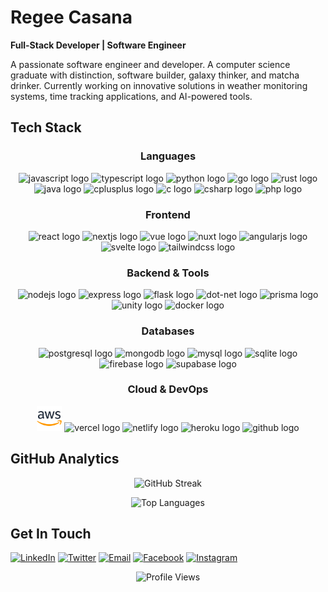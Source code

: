 # Regee Casana

**Full-Stack Developer | Software Engineer**

A passionate software engineer and developer. A computer science graduate with distinction, software builder, galaxy thinker, and matcha drinker. Currently working on innovative solutions in weather monitoring systems, time tracking applications, and AI-powered tools.

## Tech Stack

<div align="center">

### Languages

<img src="https://cdn.jsdelivr.net/gh/devicons/devicon/icons/javascript/javascript-original.svg" height="40" alt="javascript logo" />
<img src="https://cdn.jsdelivr.net/gh/devicons/devicon/icons/typescript/typescript-original.svg" height="40" alt="typescript logo" />
<img src="https://cdn.jsdelivr.net/gh/devicons/devicon/icons/python/python-original.svg" height="40" alt="python logo" />
<img src="https://cdn.jsdelivr.net/gh/devicons/devicon/icons/go/go-original.svg" height="40" alt="go logo" />
<img src="https://github.com/devicons/devicon/tree/v2.16.0/icons/rust/rust-original.svg" height="40" alt="rust logo" />
<img src="https://cdn.jsdelivr.net/gh/devicons/devicon/icons/java/java-original.svg" height="40" alt="java logo" />
<img src="https://cdn.jsdelivr.net/gh/devicons/devicon/icons/cplusplus/cplusplus-original.svg" height="40" alt="cplusplus logo" />
<img src="https://cdn.jsdelivr.net/gh/devicons/devicon/icons/c/c-original.svg" height="40" alt="c logo" />
<img src="https://cdn.jsdelivr.net/gh/devicons/devicon/icons/csharp/csharp-original.svg" height="40" alt="csharp logo" />
<img src="https://cdn.jsdelivr.net/gh/devicons/devicon/icons/php/php-original.svg" height="40" alt="php logo" />

### Frontend

<img src="https://cdn.jsdelivr.net/gh/devicons/devicon/icons/react/react-original.svg" height="40" alt="react logo" />
<img src="https://cdn.jsdelivr.net/gh/devicons/devicon/icons/nextjs/nextjs-original.svg" height="40" alt="nextjs logo" />
<img src="https://cdn.jsdelivr.net/gh/devicons/devicon/icons/vuejs/vuejs-original.svg" height="40" alt="vue logo" />
<img src="https://cdn.jsdelivr.net/gh/devicons/devicon/icons/nuxtjs/nuxtjs-original.svg" height="40" alt="nuxt logo" />
<img src="https://cdn.jsdelivr.net/gh/devicons/devicon/icons/angularjs/angularjs-original.svg" height="40" alt="angularjs logo" />
<img src="https://cdn.jsdelivr.net/gh/devicons/devicon/icons/svelte/svelte-original.svg" height="40" alt="svelte logo" />
<img src="https://cdn.jsdelivr.net/gh/devicons/devicon/icons/tailwindcss/tailwindcss-original-wordmark.svg" height="40" alt="tailwindcss logo" />

### Backend & Tools

<img src="https://cdn.jsdelivr.net/gh/devicons/devicon/icons/nodejs/nodejs-original.svg" height="40" alt="nodejs logo" />
<img src="https://cdn.jsdelivr.net/gh/devicons/devicon/icons/express/express-original.svg" height="40" alt="express logo" />
<img src="https://cdn.jsdelivr.net/gh/devicons/devicon/icons/flask/flask-original.svg" height="40" alt="flask logo" />
<img src="https://cdn.jsdelivr.net/gh/devicons/devicon/icons/dot-net/dot-net-original.svg" height="40" alt="dot-net logo" />
<img src="https://cdn.jsdelivr.net/gh/devicons/devicon/icons/prisma/prisma-original.svg" height="40" alt="prisma logo" />
<img src="https://cdn.jsdelivr.net/gh/devicons/devicon/icons/unity/unity-original.svg" height="40" alt="unity logo" />
<img src="https://cdn.jsdelivr.net/gh/devicons/devicon/icons/docker/docker-original.svg" height="40" alt="docker logo" />

### Databases

<img src="https://cdn.jsdelivr.net/gh/devicons/devicon/icons/postgresql/postgresql-original.svg" height="40" alt="postgresql logo" />
<img src="https://cdn.jsdelivr.net/gh/devicons/devicon/icons/mongodb/mongodb-original.svg" height="40" alt="mongodb logo" />
<img src="https://cdn.jsdelivr.net/gh/devicons/devicon/icons/mysql/mysql-original.svg" height="40" alt="mysql logo" />
<img src="https://cdn.jsdelivr.net/gh/devicons/devicon/icons/sqlite/sqlite-original.svg" height="40" alt="sqlite logo" />
<img src="https://cdn.jsdelivr.net/gh/devicons/devicon/icons/firebase/firebase-plain.svg" height="40" alt="firebase logo" />
<img src="https://cdn.jsdelivr.net/gh/devicons/devicon/icons/supabase/supabase-original.svg" height="40" alt="supabase logo" />

### Cloud & DevOps

<img src="https://github.com/devicons/devicon/blob/v2.16.0/icons/amazonwebservices/amazonwebservices-original-wordmark.svg" height="40" alt="amazonwebservices logo" />
<img src="https://cdn.jsdelivr.net/gh/devicons/devicon/icons/vercel/vercel-original.svg" height="40" alt="vercel logo" />
<img src="https://cdn.jsdelivr.net/gh/devicons/devicon/icons/netlify/netlify-original.svg" height="40" alt="netlify logo" />
<img src="https://cdn.jsdelivr.net/gh/devicons/devicon/icons/heroku/heroku-original.svg" height="40" alt="heroku logo" />
<img src="https://cdn.jsdelivr.net/gh/devicons/devicon/icons/github/github-original.svg" height="40" alt="github logo" />

</div>

## GitHub Analytics

<div align="center">

![GitHub Streak](https://github-readme-streak-stats.herokuapp.com/?user=rekasa7000&theme=tokyonight&hide_border=true&background=0D1117)

![Top Languages](https://github-readme-stats.vercel.app/api/top-langs/?username=rekasa7000&layout=compact&theme=tokyonight&hide_border=true&bg_color=0D1117)

</div>

## Get In Touch

[![LinkedIn](https://img.shields.io/badge/LinkedIn-0077B5?style=flat&logo=linkedin&logoColor=white)](https://linkedin.com/in/rekasa)
[![Twitter](https://img.shields.io/badge/Twitter-1DA1F2?style=flat&logo=twitter&logoColor=white)](https://x.com/regeewashere)
[![Email](https://img.shields.io/badge/Email-D14836?style=flat&logo=gmail&logoColor=white)](mailto:regeecasana57@gmail.com)
[![Facebook](https://img.shields.io/badge/Facebook-1877F2?style=flat&logo=facebook&logoColor=white)](https://facebook.com/rekasadc)
[![Instagram](https://img.shields.io/badge/Instagram-E4405F?style=flat&logo=instagram&logoColor=white)](https://instagram.com/rekasadc)

<div align="center">

![Profile Views](https://komarev.com/ghpvc/?username=rekasa7000&color=blueviolet&style=flat)

</div>
